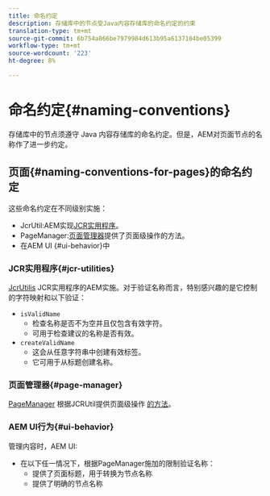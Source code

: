 ```yaml
---
title: 命名约定
description: 存储库中的节点受Java内容存储库的命名约定的约束
translation-type: tm+mt
source-git-commit: 6b754a866be7979984d613b95a6137104be05399
workflow-type: tm+mt
source-wordcount: '223'
ht-degree: 8%

---
```



# 命名约定{#naming-conventions}

存储库中的节点须遵守 Java 内容存储库的命名约定。但是，AEM对页面节点的名称作了进一步约定。

## 页面{#naming-conventions-for-pages}的命名约定

这些命名约定在不同级别实施：

* JcrUtil:AEM实现[JCR实用程序](#jcr-utilities)。
* PageManager:[页面管理器](#page-manager)提供了页面级操作的方法。
* 在AEM UI {#ui-behavior}中

### JCR实用程序{#jcr-utilities}

[JcrUtilis](https://docs.adobe.com/content/help/en/experience-manager-cloud-service-javadoc/com/day/cq/commons/jcr/JcrUtil.html)  JCR实用程序的AEM实施。对于验证名称而言，特别感兴趣的是它控制的字符映射和以下验证：

* `isValidName`
   * 检查名称是否不为空并且仅包含有效字符。
   * 可用于检查建议的名称是否有效。
* `createValidName`
   * 这会从任意字符串中创建有效标签。
   * 它可用于从标题创建名称。

### 页面管理器{#page-manager}

[PageManager](https://docs.adobe.com/content/help/en/experience-manager-cloud-service-javadoc/com/day/cq/wcm/api/PageManager.html) 根据JCRUtil提供页面级操作 [的方法](#jcr-utilities)。

### AEM UI行为{#ui-behavior}

管理内容时，AEM UI:

* 在以下任一情况下，根据PageManager施加的限制验证名称：
   * 提供了页面标题，用于转换为节点名称
   * 提供了明确的节点名称
